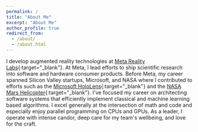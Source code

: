 ```yaml
---
permalink: /
title: "About Me"
excerpt: "About Me"
author_profile: true
redirect_from: 
  - /about/
  - /about.html
---
```


I develop augmented reality technologies at [Meta Reality Labs](https://about.facebook.com/realitylabs/){:target="_blank"}. At Meta, I lead efforts to ship scientific research into software and hardware consumer products. Before Meta, my career spanned Silicon Valley startups, Microsoft, and NASA where I contributed to efforts such as the [Microsoft HoloLens](https://www.microsoft.com/en-us/hololens){:target="_blank"} and the [NASA Mars Helicopter](https://mars.nasa.gov/technology/helicopter/){:target="_blank"}. I've focused my career on architecting software systems that efficiently implement classical and machine learning based algorithms. I excel generally at the intersection of math and code and especially enjoy parallel programming on CPUs and GPUs. As a leader, I operate with intense candor, deep care for my team's wellbeing, and love for the craft.
